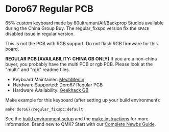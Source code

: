# Doro67 Regular PCB 

65% custom keyboard made by 80ultraman/Alf/Backprop Studios available during the China Group Buy. The regular_fixspc version fix the `SPACE` disabled issue in regular version.

This is not the PCB with RGB support. Do not flash RGB firmware for this board. 

**REGULAR PCB (AVAILABILITY: CHINA GB ONLY)**
If you are a non-china buyer, you probably have the multi PCB or rgb PCB. 
Please look at the "multi" and "rgb" readme files.

* Keyboard Maintainer: [MechMerlin](https://github.com/mechmerlin)
* Hardware Supported: Doro67 Regular PCB
* Hardware Availability: [Geekhack GB](https://geekhack.org/index.php?topic=97265.0)

Make example for this keyboard (after setting up your build environment):

    make doro67/regular_fixspc:default

See the [build environment setup](https://docs.qmk.fm/#/getting_started_build_tools) and the [make instructions](https://docs.qmk.fm/#/getting_started_make_guide) for more information. Brand new to QMK? Start with our [Complete Newbs Guide](https://docs.qmk.fm/#/newbs).
